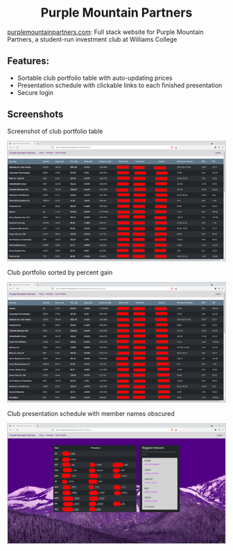 <div align="center">

# Purple Mountain Partners
</div>
  
[purplemountainpartners.com](purplemountainpartners.com): 
Full stack website for Purple Mountain Partners, a student-run investment club at Williams College

## Features: 
* Sortable club portfolio table with auto-updating prices
* Presentation schedule with clickable links to each finished presentation
* Secure login

## Screenshots

Screenshot of club portfolio table

![](https://raw.githubusercontent.com/pwl45/pmp-website/main/.demo-images/portfolio-nosort-obfuscated.png)

Club portfolio sorted by percent gain

![](https://raw.githubusercontent.com/pwl45/pmp-website/main/.demo-images/portfolio-pct-gain-obfuscated.png)

Club presentation schedule with member names obscured

![](https://raw.githubusercontent.com/pwl45/pmp-website/main/.demo-images/schedule-obfuscated.png)
